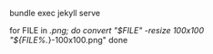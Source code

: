 bundle exec jekyll serve

for FILE in *.png; do
  convert "$FILE" -resize 100x100 "${FILE%.*}-100x100.png"
done